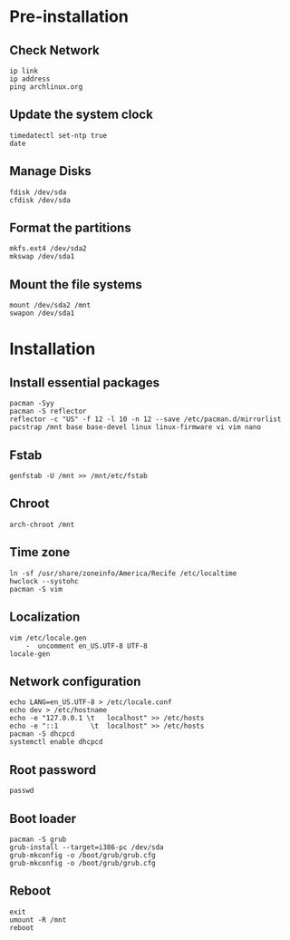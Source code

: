 # Pre-installation
## Check Network
```
ip link
ip address 
ping archlinux.org
```

## Update the system clock
```
timedatectl set-ntp true
date
```

## Manage Disks
```
fdisk /dev/sda
cfdisk /dev/sda
```

## Format the partitions
```
mkfs.ext4 /dev/sda2
mkswap /dev/sda1
```

## Mount the file systems
```
mount /dev/sda2 /mnt
swapon /dev/sda1
```

# Installation
## Install essential packages
```
pacman -Syy
pacman -S reflector
reflector -c "US" -f 12 -l 10 -n 12 --save /etc/pacman.d/mirrorlist
pacstrap /mnt base base-devel linux linux-firmware vi vim nano
```

## Fstab
```
genfstab -U /mnt >> /mnt/etc/fstab
```

## Chroot
```
arch-chroot /mnt
```

## Time zone
```
ln -sf /usr/share/zoneinfo/America/Recife /etc/localtime
hwclock --systohc
pacman -S vim
```

## Localization
```
vim /etc/locale.gen
    -  uncomment en_US.UTF-8 UTF-8
locale-gen
```

## Network configuration
```
echo LANG=en_US.UTF-8 > /etc/locale.conf
echo dev > /etc/hostname
echo -e "127.0.0.1 \t   localhost" >> /etc/hosts
echo -e "::1        \t  localhost" >> /etc/hosts
pacman -S dhcpcd
systemctl enable dhcpcd
```

## Root password
```
passwd
```

## Boot loader
```
pacman -S grub
grub-install --target=i386-pc /dev/sda
grub-mkconfig -o /boot/grub/grub.cfg
grub-mkconfig -o /boot/grub/grub.cfg
```

## Reboot
```
exit
umount -R /mnt
reboot
```
